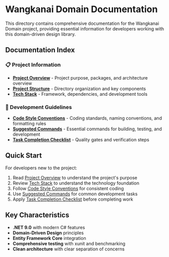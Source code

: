 # Wangkanai Domain Documentation

This directory contains comprehensive documentation for the Wangkanai Domain project, providing essential information for developers working with this domain-driven design library.

## Documentation Index

### 📋 Project Information

- **[Project Overview](project_overview.md)** - Project purpose, packages, and architecture overview
- **[Project Structure](project_structure.md)** - Directory organization and key components
- **[Tech Stack](tech_stack.md)** - Framework, dependencies, and development tools

### 🎯 Development Guidelines

- **[Code Style Conventions](code_style_conventions.md)** - Coding standards, naming conventions, and formatting rules
- **[Suggested Commands](suggested_commands.md)** - Essential commands for building, testing, and development
- **[Task Completion Checklist](task_completion_checklist.md)** - Quality gates and verification steps

## Quick Start

For developers new to the project:

1. Read [Project Overview](project_overview.md) to understand the project's purpose
2. Review [Tech Stack](tech_stack.md) to understand the technology foundation
3. Follow [Code Style Conventions](code_style_conventions.md) for consistent coding
4. Use [Suggested Commands](suggested_commands.md) for common development tasks
5. Apply [Task Completion Checklist](task_completion_checklist.md) before completing work

## Key Characteristics

- **.NET 9.0** with modern C# features
- **Domain-Driven Design** principles
- **Entity Framework Core** integration
- **Comprehensive testing** with xunit and benchmarking
- **Clean architecture** with clear separation of concerns